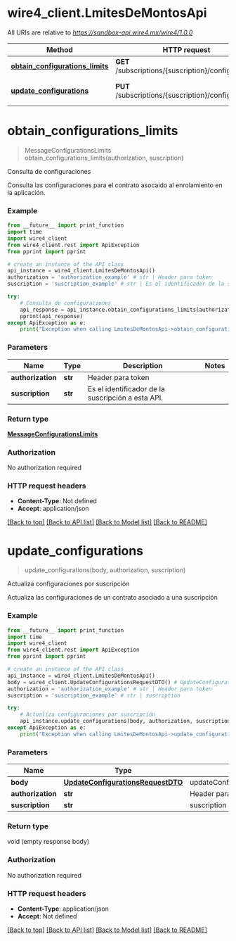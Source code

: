 # wire4_client.LmitesDeMontosApi

All URIs are relative to *https://sandbox-api.wire4.mx/wire4/1.0.0*

Method | HTTP request | Description
------------- | ------------- | -------------
[**obtain_configurations_limits**](LmitesDeMontosApi.md#obtain_configurations_limits) | **GET** /subscriptions/{suscription}/configurations | Consulta de configuraciones
[**update_configurations**](LmitesDeMontosApi.md#update_configurations) | **PUT** /subscriptions/{suscription}/configurations | Actualiza configuraciones por suscripción

# **obtain_configurations_limits**
> MessageConfigurationsLimits obtain_configurations_limits(authorization, suscription)

Consulta de configuraciones

Consulta las configuraciones para el contrato asocaido al enrolamiento en la aplicación.

### Example
```python
from __future__ import print_function
import time
import wire4_client
from wire4_client.rest import ApiException
from pprint import pprint

# create an instance of the API class
api_instance = wire4_client.LmitesDeMontosApi()
authorization = 'authorization_example' # str | Header para token
suscription = 'suscription_example' # str | Es el identificador de la suscripción a esta API.

try:
    # Consulta de configuraciones
    api_response = api_instance.obtain_configurations_limits(authorization, suscription)
    pprint(api_response)
except ApiException as e:
    print("Exception when calling LmitesDeMontosApi->obtain_configurations_limits: %s\n" % e)
```

### Parameters

Name | Type | Description  | Notes
------------- | ------------- | ------------- | -------------
 **authorization** | **str**| Header para token | 
 **suscription** | **str**| Es el identificador de la suscripción a esta API. | 

### Return type

[**MessageConfigurationsLimits**](MessageConfigurationsLimits.md)

### Authorization

No authorization required

### HTTP request headers

 - **Content-Type**: Not defined
 - **Accept**: application/json

[[Back to top]](#) [[Back to API list]](../README.md#documentation-for-api-endpoints) [[Back to Model list]](../README.md#documentation-for-models) [[Back to README]](../README.md)

# **update_configurations**
> update_configurations(body, authorization, suscription)

Actualiza configuraciones por suscripción

Actualiza las configuraciones de un contrato asociado a una suscripción

### Example
```python
from __future__ import print_function
import time
import wire4_client
from wire4_client.rest import ApiException
from pprint import pprint

# create an instance of the API class
api_instance = wire4_client.LmitesDeMontosApi()
body = wire4_client.UpdateConfigurationsRequestDTO() # UpdateConfigurationsRequestDTO | updateConfigurationsResquestDTO
authorization = 'authorization_example' # str | Header para token
suscription = 'suscription_example' # str | suscription

try:
    # Actualiza configuraciones por suscripción
    api_instance.update_configurations(body, authorization, suscription)
except ApiException as e:
    print("Exception when calling LmitesDeMontosApi->update_configurations: %s\n" % e)
```

### Parameters

Name | Type | Description  | Notes
------------- | ------------- | ------------- | -------------
 **body** | [**UpdateConfigurationsRequestDTO**](UpdateConfigurationsRequestDTO.md)| updateConfigurationsResquestDTO | 
 **authorization** | **str**| Header para token | 
 **suscription** | **str**| suscription | 

### Return type

void (empty response body)

### Authorization

No authorization required

### HTTP request headers

 - **Content-Type**: application/json
 - **Accept**: Not defined

[[Back to top]](#) [[Back to API list]](../README.md#documentation-for-api-endpoints) [[Back to Model list]](../README.md#documentation-for-models) [[Back to README]](../README.md)

